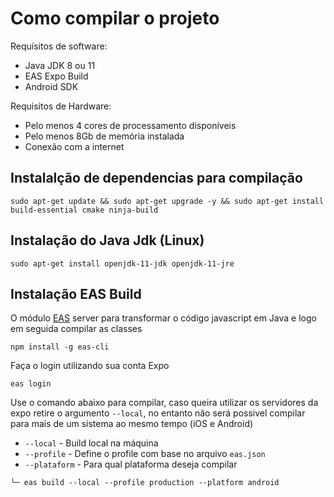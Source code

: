 # Como compilar o projeto

Requísitos de software:

- Java JDK 8 ou 11
- EAS Expo Build
- Android SDK

Requisitos de Hardware:

- Pelo menos 4 cores de processamento disponíveis
- Pelo menos 8Gb de memória instalada
- Conexão com a internet

## Instalalção de dependencias para compilação

```
sudo apt-get update && sudo apt-get upgrade -y && sudo apt-get install build-essential cmake ninja-build
```

## Instalação do Java Jdk (Linux)

```
sudo apt-get install openjdk-11-jdk openjdk-11-jre
```

## Instalação EAS Build

O módulo [EAS](https://docs.expo.dev/build/setup/) server para transformar o código javascript em Java e logo em seguida
compilar as classes

```
npm install -g eas-cli
```

Faça o login utilizando sua conta Expo

```
eas login
```

Use o comando abaixo para compilar, caso queira utilizar os servidores da expo retire o argumento `--local`, no entanto não será possivel compilar para mais de um sistema ao mesmo tempo (iOS e Android)

- `--local` - Build local na máquina
- `--profile` - Define o profile com base no arquivo `eas.json`
- `--plataform` - Para qual plataforma deseja compilar

```
╰─ eas build --local --profile production --platform android
```
